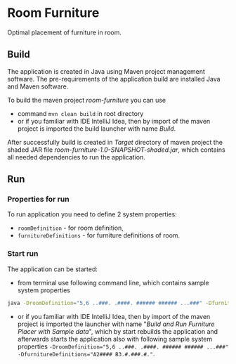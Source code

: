 # Room Furniture
Optimal placement of furniture in room.

## Build
The application is created in Java using Maven project management software. The pre-requirements of the application build are installed Java and Maven software.

To build the maven project *room-furniture* you can use
* command `mvn clean build` in root directory
* or if you familiar with IDE IntelliJ Idea, then by import of the maven project is imported the build launcher with name *Build*.

After successfully build is created in *Target* directory of maven project the shaded JAR file *room-furniture-1.0-SNAPSHOT-shaded.jar*, which contains all needed dependencies to run the application.

## Run
### Properties for run
To run application you need to define 2 system properties:
* `roomDefinition` - for room definition,
* `furnitureDefinitions` - for furniture definitions of room.

### Start run
The application can be started:
* from terminal use following command line, which contains sample system properties
````bash
java -DroomDefinition="5,6 ..###. .####. ###### ###### ...###" -DfurnitureDefinitions="A2#### B3.#.###.#." -jar furniture-1.0-SNAPSHOT-shaded.jar
````
* or if you familiar with IDE IntelliJ Idea, then by import of the maven project is imported the launcher with name \"*Build and Run Furniture Placer with Sample data*\", which by start rebuilds the application and afterwards starts the application also with following sample system properties 
`-DroomDefinition="5,6 ..###. .####. ###### ###### ...###" -DfurnitureDefinitions="A2#### B3.#.###.#."`.
